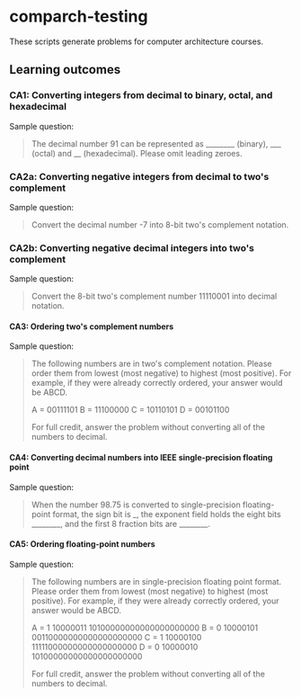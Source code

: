 # comparch-testing

These scripts generate problems for computer architecture courses.

## Learning outcomes

### CA1: Converting integers from decimal to binary, octal, and hexadecimal

Sample question:

> The decimal number 91 can be represented as ________ (binary), ___ (octal) and __ (hexadecimal). Please omit leading zeroes.

### CA2a: Converting negative integers from decimal to two's complement

Sample question:

> Convert the decimal number -7 into 8-bit two's complement notation.

### CA2b: Converting negative decimal integers into two's complement

Sample question:

>  Convert the 8-bit two's complement number 11110001 into decimal notation.

#### CA3: Ordering two's complement numbers

Sample question:

> The following numbers are in two's complement notation. Please order them from lowest (most negative) to highest (most positive). For example, if they were already correctly ordered, your answer would be ABCD.
>
> A = 00111101
> B = 11100000
> C = 10110101
> D = 00101100
> 
> For full credit, answer the problem without converting all of the numbers to decimal.

#### CA4: Converting decimal numbers into IEEE single-precision floating point

Sample question:

> When the number 98.75 is converted to single-precision floating-point format, the sign bit is _, the exponent field holds the eight bits ________, and the first 8 fraction bits are ________.

#### CA5: Ordering floating-point numbers

Sample question:

> The following numbers are in single-precision floating point format. Please order them from lowest (most negative) to highest (most positive). For example, if they were already correctly ordered, your answer would be ABCD.
> 
> A = 1 10000011 10100000000000000000000
> B = 0 10000101 00110000000000000000000
> C = 1 10000100 11111000000000000000000
> D = 0 10000010 10100000000000000000000
>
> For full credit, answer the problem without converting all of the numbers to decimal.
